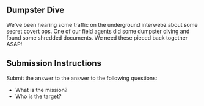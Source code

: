 Dumpster Dive
---------------------

We've been hearing some traffic on the underground interwebz about some secret covert ops.  One of our field agents did some dumpster diving and found some shredded documents.  We need these pieced back together ASAP!

Submission Instructions
---------------------
Submit the answer to the answer to the following questions:

- What is the mission?
- Who is the target?